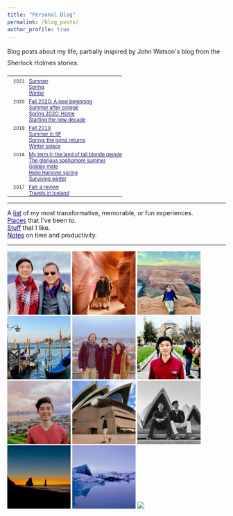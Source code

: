 ```yaml
---
title: "Personal Blog"
permalink: /blog_posts/
author_profile: true
---
```


<html>
<style>
table, th, td {
  border:0px solid black;
  padding:0;
  border-collapse:collapse;
  font-size: 0.9em;
}
</style>
  
<p style="margin-bottom: 1.2em; line-height: 1.8">
Blog posts about my life, partially inspired by John Watson's blog from the Sherlock Holmes stories.
</p>

<body>
<table style="width:100%">
  <tr>
    <td style="width:40px; text-align:right; padding-right:10px; font-size:0.8em; padding-top:5px">2021</td>
    <td style="padding-top:5px"><a href="https://jasonwei20.github.io/posts/2021/10/blog-post-18/" style="color:#191970" target="_blank">Summer</a></td>
  </tr>
  <tr>
    <td style="width:40px; text-align:right; padding-right:10px; font-size:0.8em"> </td>
    <td><a href="https://jasonwei20.github.io/posts/2021/7/blog-post-17/" style="color:#191970" target="_blank">Spring</a></td>
  </tr>
  <tr>
    <td style="width:40px; text-align:right; padding-right:10px; font-size:0.8em"> </td>
    <td><a href="https://jasonwei20.github.io/posts/2021/4/blog-post-16/" style="color:#191970" target="_blank">Winter</a></td>
  </tr>
  <tr>
    <td style="width:40px; text-align:right; padding-right:10px; font-size:0.8em; padding-top:5px">2020</td>
    <td style="padding-top:5px"><a href="https://jasonwei20.github.io/posts/2020/12/blog-post-15/" style="color:#191970" target="_blank">Fall 2020: A new beginning</a></td>
  </tr>
  <tr>
    <td style="width:40px; text-align:right; padding-right:10px; font-size:0.8em"> </td>
    <td><a href="https://jasonwei20.github.io/posts/2020/9/blog-post-14/" style="color:#191970" target="_blank">Summer after college</a></td>
  </tr>
  <tr>
    <td style="width:40px; text-align:right; padding-right:10px; font-size:0.8em"> </td>
    <td><a href="https://jasonwei20.github.io/posts/2020/6/blog-post-13/" style="color:#191970" target="_blank">Spring 2020: Home</a></td>
  </tr>
  <tr>
    <td style="width:40px; text-align:right; padding-right:10px; font-size:0.8em"> </td>
    <td><a href="https://jasonwei20.github.io/posts/2020/3/blog-post-12/" style="color:#191970" target="_blank">Starting the new decade</a></td>
  </tr>
  <tr>
    <td style="width:40px; text-align:right; padding-right:10px; font-size:0.8em; padding-top:5px">2019</td>
    <td style="padding-top:5px"><a href="https://jasonwei20.github.io/posts/2019/12/blog-post-10/" style="color:#191970" target="_blank">Fall 2019</a></td>
  </tr>
  <tr>
    <td style="width:40px; text-align:right; padding-right:10px; font-size:0.8em"> </td>
    <td><a href="https://jasonwei20.github.io/posts/2019/9/blog-post-9/" style="color:#191970" target="_blank">Summer in SF</a></td>
  </tr>
  <tr>
    <td style="width:40px; text-align:right; padding-right:10px; font-size:0.8em"> </td>
    <td><a href="https://jasonwei20.github.io/posts/2019/6/blog-post-9/" style="color:#191970" target="_blank">Spring: the grind returns</a></td>
  </tr>
  <tr>
    <td style="width:40px; text-align:right; padding-right:10px; font-size:0.8em"> </td>
    <td><a href="https://jasonwei20.github.io/posts/2019/3/blog-post-8/" style="color:#191970" target="_blank">Winter solace</a></td>
  </tr>
  <tr>
    <td style="width:40px; text-align:right; padding-right:10px; font-size:0.8em; padding-top:5px">2018</td>
    <td style="padding-top:5px"><a href="https://jasonwei20.github.io/posts/2018/12/blog-post-7/" style="color:#191970" target="_blank">My term in the land of tall blonde people</a></td>
  </tr>
  <tr>
    <td style="width:40px; text-align:right; padding-right:10px; font-size:0.8em"> </td>
    <td><a href="https://jasonwei20.github.io/posts/2018/9/blog-post-6/" style="color:#191970" target="_blank">The glorious sophomore summer</a></td>
  </tr>
  <tr>
    <td style="width:40px; text-align:right; padding-right:10px; font-size:0.8em"> </td>
    <td><a href="https://jasonwei20.github.io/posts/2018/6/blog-post-5/" style="color:#191970" target="_blank">Gidday mate</a></td>
  </tr>
  <tr>
    <td style="width:40px; text-align:right; padding-right:10px; font-size:0.8em"> </td>
    <td><a href="https://jasonwei20.github.io/posts/2018/6/blog-post-4/" style="color:#191970" target="_blank">Hello Hanover spring</a></td>
  </tr>
  <tr>
    <td style="width:40px; text-align:right; padding-right:10px; font-size:0.8em"> </td>
    <td><a href="https://jasonwei20.github.io/posts/2018/2/blog-post-3/" style="color:#191970" target="_blank">Surviving winter</a></td>
  </tr>
  <tr>
    <td style="width:40px; text-align:right; padding-right:10px; font-size:0.8em; padding-top:5px">2017</td>
    <td style="padding-top:5px"><a href="https://jasonwei20.github.io/posts/2018/1/blog-post-2/" style="color:#191970" target="_blank">Fall: a review</a></td>
  </tr>
  <tr>
    <td style="width:40px; text-align:right; padding-right:10px; font-size:0.8em"> </td>
    <td><a href="https://jasonwei20.github.io/posts/2017/12/blog-post-1/" style="color:#191970" target="_blank">Travels in Iceland</a></td>
  </tr>
</table>

</body>
</html>

------

A <a href="https://jasonwei20.github.io/life_experiences/" style="color:navy">list</a> of my most transformative, memorable, or fun experiences.  
<a href="https://jasonwei20.github.io/places_ive_been/" style="color:navy">Places</a> that I've been to.  
<a href="https://jasonwei20.github.io/stuff_i_like/" style="color:navy">Stuff</a> that I like.  
<a href="https://jasonwei20.github.io/principles/" style="color:navy">Notes</a> on time and productivity.  

------

<img src="/images/grand_canyon.jpg" width="29%">
<img src="/images/antelope_canyon.jpg" width="29%">
<img src="/images/horseshoe_bend.jpg" width="29%">
<img src="/images/dtu/venice_gondola.jpg" width="29%">
<img src="/images/dtu/vilnius.jpg" width="29%">
<img src="/images/dtu/hagia.jpg" width="29%">
<img src="/images/personal_anz_1.jpg" width="29%">
<img src="/images/personal_anz_2.jpg" width="29%">
<img src="/images/personal_anz_3.jpg" width="29%">
<img src="/images/personal_iceland_1.jpg" width="29%">
<img src="/images/personal_iceland_2.jpg" width="29%">
<img src="/images/personal_iceland_3.jpg" width="29%">

